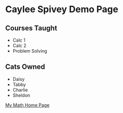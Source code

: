 # Caylee Spivey Demo Page

## Courses Taught
- Calc 1
- Calc 2
- Problem Solving

## Cats Owned
- Daisy
- Tabby
- Charlie
- Sheldon

[My Math Home Page](https://math.uconn.edu)
